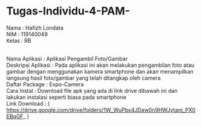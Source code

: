 # Tugas-Individu-4-PAM-
Nama  : Hafizh Londata <br>
NIM   : 119140049 <br>
Kelas : RB <br><br>

Nama Aplikasi       : Aplikasi Pengambil Foto/Gambar <br>
Deskripsi Aplikasi  : Pada aplikasi ini akan melakukan pengambilan foto atau gambar dengan menggunakan kamera smartphone dan akan menampilkan langsung hasil foto/gambar yang telah ditangkap oleh camera <br>
Daftar Package      : Expo-Camera <br>
Cara Instal         : Download file apk yang ada di link drive dibawah ini dan lakukan instalasi seperti biasa pada smartphone <br>
Link Download       : ( https://drive.google.com/drive/folders/1W_WuPbx4JDaw0n9HWJytam_PX0EBqGF_ )<br>
